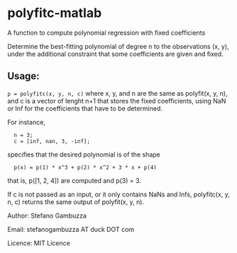 # polyfitc-matlab
A function to compute polynomial regression with fixed coefficients

Determine the best-fitting polynomial of degree n to the observations (x, y), under the additional constraint that some coefficients are given and fixed.

## Usage:
 `p = polyfitc(x, y, n, c)`
where x, y, and n are the same as polyfit(x, y, n), and c is a vector of lenght n+1 that stores the fixed coefficients, using NaN or Inf for the coefficients that have to be determined.

For instance,
```
  n = 3;
  c = [inf, nan, 3, -inf];
```
specifies that the desired polynomial is of the shape
```
  p(x) = p(1) * x^3 + p(2) * x^2 + 3 * x + p(4)
 ```
that is, p([1, 2, 4]) are computed and p(3) = 3.

If c is not passed as an input, or it only contains NaNs and Infs, polyfitc(x, y, n, c) returns the same output of polyfit(x, y, n).

Author: Stefano Gambuzza

Email: stefanogambuzza AT duck DOT com

Licence: MIT Licence

